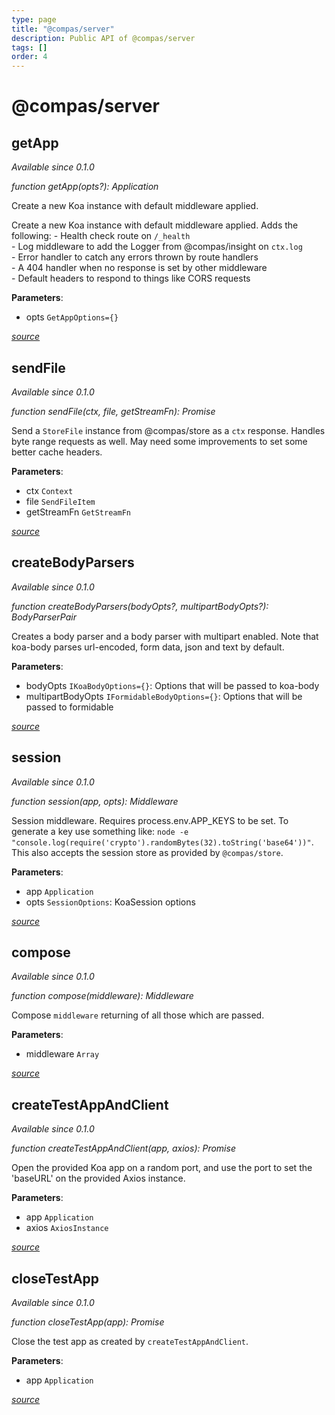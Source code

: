 ```yaml
---
type: page
title: "@compas/server"
description: Public API of @compas/server
tags: []
order: 4
---
```


# @compas/server

## getApp

_Available since 0.1.0_

_function getApp(opts?): Application_

Create a new Koa instance with default middleware applied.

Create a new Koa instance with default middleware applied. Adds the following: -
Health check route on `/_health` <br> - Log middleware to add the Logger from
@compas/insight on `ctx.log` <br> - Error handler to catch any errors thrown by
route handlers <br> - A 404 handler when no response is set by other middleware
<br> - Default headers to respond to things like CORS requests

**Parameters**:

- opts `GetAppOptions={}`

_[source](https://github.com/compasjs/compas/blob/main/packages/server/src/app.js#L31)_

## sendFile

_Available since 0.1.0_

_function sendFile(ctx, file, getStreamFn): Promise<undefined>_

Send a `StoreFile` instance from @compas/store as a `ctx` response. Handles byte
range requests as well. May need some improvements to set some better cache
headers.

**Parameters**:

- ctx `Context`
- file `SendFileItem`
- getStreamFn `GetStreamFn`

_[source](https://github.com/compasjs/compas/blob/main/packages/server/src/middleware/sendFile.js#L15)_

## createBodyParsers

_Available since 0.1.0_

_function createBodyParsers(bodyOpts?, multipartBodyOpts?): BodyParserPair_

Creates a body parser and a body parser with multipart enabled. Note that
koa-body parses url-encoded, form data, json and text by default.

**Parameters**:

- bodyOpts `IKoaBodyOptions={}`: Options that will be passed to koa-body
- multipartBodyOpts `IFormidableBodyOptions={}`: Options that will be passed to
  formidable

_[source](https://github.com/compasjs/compas/blob/main/packages/server/src/middleware/body.js#L16)_

## session

_Available since 0.1.0_

_function session(app, opts): Middleware_

Session middleware. Requires process.env.APP_KEYS to be set. To generate a key
use something like:
`node -e "console.log(require('crypto').randomBytes(32).toString('base64'))"`.
This also accepts the session store as provided by `@compas/store`.

**Parameters**:

- app `Application`
- opts `SessionOptions`: KoaSession options

_[source](https://github.com/compasjs/compas/blob/main/packages/server/src/middleware/session.js#L17)_

## compose

_Available since 0.1.0_

_function compose(middleware): Middleware_

Compose `middleware` returning of all those which are passed.

**Parameters**:

- middleware `Array`

_[source](https://github.com/compasjs/compas/blob/main/packages/server/src/middleware/compose.js#L16)_

## createTestAppAndClient

_Available since 0.1.0_

_function createTestAppAndClient(app, axios): Promise<undefined>_

Open the provided Koa app on a random port, and use the port to set the
'baseURL' on the provided Axios instance.

**Parameters**:

- app `Application`
- axios `AxiosInstance`

_[source](https://github.com/compasjs/compas/blob/main/packages/server/src/testing.js#L11)_

## closeTestApp

_Available since 0.1.0_

_function closeTestApp(app): Promise<undefined>_

Close the test app as created by `createTestAppAndClient`.

**Parameters**:

- app `Application`

_[source](https://github.com/compasjs/compas/blob/main/packages/server/src/testing.js#L40)_
